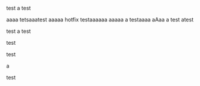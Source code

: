 test
a
test

aaaa
tetsaaatest
aaaaa
hotfix testaaaaaa
aaaaa
a
testaaaa
aAaa
a
test atest

test
a
test

test

test

a

test